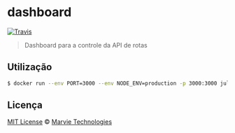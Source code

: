 # dashboard

[![Travis](https://img.shields.io/travis/julinho-ifsc/dashboard.svg)](https://travis-ci.org/julinho-ifsc/dashboard)

> Dashboard para a controle da API de rotas

## Utilização

```sh
$ docker run --env PORT=3000 --env NODE_ENV=production -p 3000:3000 julinho/dashboard
```

## Licença

[MIT License](LICENSE) &copy; [Marvie Technologies](https://marvietech.com.br/)
